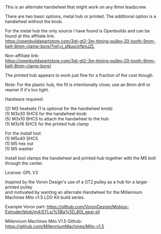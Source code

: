 This is an alternate handwheel that might work on any 8mm leadscrew.

There are two basic options, metal hub or printed.  The additional option is a handwheel without the knob.

For the metal hub the only source I have found is Openbuilds and can be found at this affiliate link: <BR>
https://openbuildspartstore.com/3gt-gt2-3m-timing-pulley-20-tooth-9mm-belt-8mm-clamp-bore/?ref=I_sNuucjrNmJZL

Non-affiliate link: <BR>
https://openbuildspartstore.com/3gt-gt2-3m-timing-pulley-20-tooth-9mm-belt-8mm-clamp-bore/

The printed hub appears to work just fine for a fraction of the cost though.

Note: For the plastic hub, the fit is intentionally close; use an 8mm drill or reamer if it's too tight.

Hardware required:

(2) M3 heatsets (1 is optional for the handwheel knob)<BR>
(1) M3x30 SHCS for the handwheel knob<BR>
(5) M3x10 BHCS to attach the handwheel to the hub<BR>
(1) M3x16 SHCS for the printed hub clamp<BR>

For the install tool:<BR>
(1) M5x40 SHCS<BR>
(1) M5 hex nut<BR>
(1) M5 washer<BR>

Install tool clamps the handwheel and printed hub together with the M5 bolt through the center.

License: GPL V3

Inspired by the Voron Design's use of a GT2 pulley as a hub for a larger printed pulley<BR>
and motivated by wanting an alternate Handwheel for the Millennium Machines Milo v1.5 LDO Kit build series.<BR>

Example Voron part: https://github.com/VoronDesign/Mobius-Extruder/blob/m4/STLs/%5Ba%5D_80t_gear.stl

Millennium Machines Milo V1.5 Github: https://github.com/MillenniumMachines/Milo-v1.5
